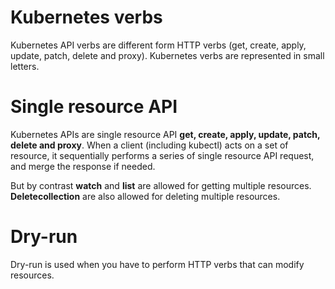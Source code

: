 # Kubernetes verbs
Kubernetes API verbs are different form HTTP verbs (get, create, apply, update, patch, delete and proxy). Kubernetes verbs
are represented in small letters.

# Single resource API
Kubernetes APIs  are single resource API **get, create, apply, update, patch, delete and proxy**. When a client (including kubectl) acts on a set of resource, it sequentially 
performs a series of single resource API request, and merge the response if needed. <br>

But by contrast **watch** and **list** are allowed for getting multiple resources. **Deletecollection** are also allowed for
deleting multiple resources. 

# Dry-run
Dry-run is used when you have to perform HTTP verbs that can modify resources.
